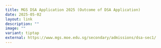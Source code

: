 ```yaml
---
title: MGS DSA Application 2025 (Outcome of DSA Application)
date: 2025-05-02
layout: link
description: ""
image: ""
variant: tiptap
external: https://www.mgs.moe.edu.sg/secondary/admissions/dsa-sec1/
---
```

